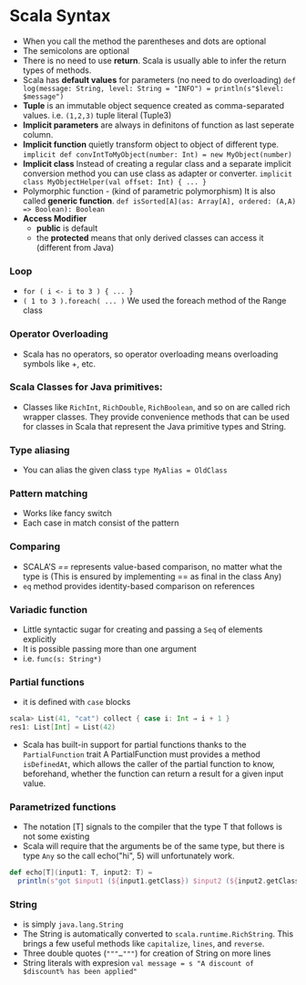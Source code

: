 Scala Syntax
==============

- When you call the method the parentheses and dots are optional
- The semicolons are optional 
- There is no need to use **return**. Scala is usually able to infer the return types of methods.
- Scala has **default values** for parameters (no need to do overloading)
`def log(message: String, level: String = "INFO") = println(s"$level: $message")`
- **Tuple** is an immutable object sequence created as comma-separated values. i.e. `(1,2,3)` tuple literal (Tuple3)
- **Implicit parameters** are always in definitons of function as last seperate column.
- **Implicit function** quietly transform object to object of different type. `implicit def convIntToMyObject(number: Int) = new MyObject(number)`
- **Implicit class** Instead of creating a regular class and a separate implicit conversion method you can use class as adapter or converter.  `implicit class MyObjectHelper(val offset: Int) { ... }`
- Polymorphic function - (kind of parametric polymorphism) It is also called **generic function**. `def isSorted[A](as: Array[A], ordered: (A,A) => Boolean): Boolean`
- **Access Modifier** 
  - **public** is default
  - the **protected** means that only derived classes can access it (different from Java)

### Loop
- `for ( i <- i to 3 ) { ... }`
- `( 1 to 3 ).foreach( ... )` We used the foreach method of the Range class

### Operator Overloading
- Scala has no operators, so operator overloading means overloading symbols like +, etc.

### Scala Classes for Java primitives:
- Classes like `RichInt`, `RichDouble`, `RichBoolean`, and so on are called rich wrapper classes. They provide convenience methods that can be used for classes in Scala that represent the Java primitive types and String.

### Type aliasing
- You can alias the given class `type MyAlias = OldClass`

### Pattern matching
- Works like fancy switch
- Each case in match consist of the pattern

### Comparing
- SCALA’S *==* represents value-based comparison, no matter what the type is (This is ensured by implementing == as final in the class Any)
- `eq` method provides identity-based comparison on references

### Variadic function
- Little syntactic sugar for creating and passing a `Seq` of elements explicitly
- It is possible passing more than one argument
- i.e. `func(s: String*)`

### Partial functions
- it is defined with `case` blocks
```scala
scala> List(41, "cat") collect { case i: Int ⇒ i + 1 }
res1: List[Int] = List(42)
```
- Scala has built-in support for partial functions thanks to the `PartialFunction` trait
A PartialFunction must provides a method `isDefinedAt`, which allows the caller of the partial function to know, beforehand, whether the function can return a result for a given input value.

### Parametrized functions
- The notation [T] signals to the compiler that the type T that follows is not some existing
- Scala will require that the arguments be of the same type, but there is type `Any` so the call echo("hi", 5) will unfortunately work.
```scala
def echo[T](input1: T, input2: T) =
  println(s"got $input1 (${input1.getClass}) $input2 (${input2.getClass})")
```

### String
- is simply `java.lang.String`
- The String is automatically converted to `scala.runtime.RichString`. This brings a few useful methods like `capitalize`, `lines`, and `reverse`.
- Three double quotes (`"""…"""`) for creation of String on more lines
- String literals with expresion `val message = s "A discount of $discount% has been applied"`


